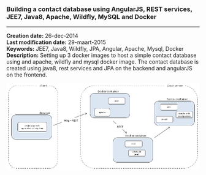 ### Building a contact database using AngularJS, REST services, JEE7, Java8, Apache, Wildfly, MySQL and Docker


----------


**Creation date:** 26-dec-2014  <br>
**Last modification date:** 29-maart-2015  <br>
**Keywords:** JEE7, Java8, Wildfly, JPA, Angular, Apache, Mysql, Docker  <br>
**Description:** Setting up 3 docker images to host a simple contact database using and apache, wildfly and mysql docker image. The contact database is created using java8, rest services and JPA on the backend and angularJS on the frontend.

![alt tag](https://raw.githubusercontent.com/robbertvdzon/contactdb.v2/master/contactdatabase1-architecture.png)
